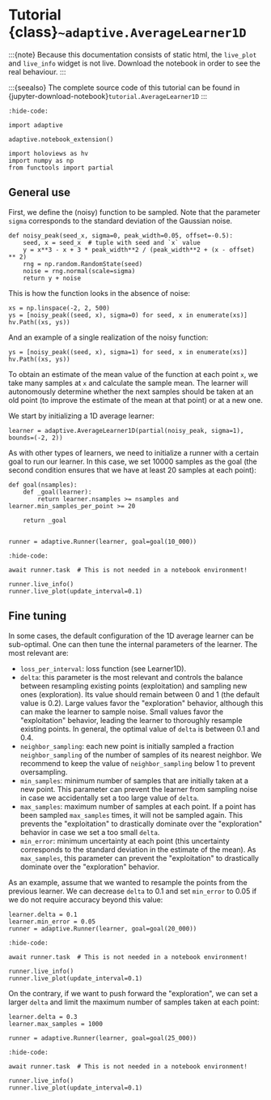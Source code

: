 # Tutorial {class}`~adaptive.AverageLearner1D`

:::{note}
Because this documentation consists of static html, the `live_plot` and `live_info` widget is not live.
Download the notebook in order to see the real behaviour.
:::

:::{seealso}
The complete source code of this tutorial can be found in {jupyter-download-notebook}`tutorial.AverageLearner1D`
:::

```{jupyter-execute}
:hide-code:

import adaptive

adaptive.notebook_extension()

import holoviews as hv
import numpy as np
from functools import partial
```

## General use

First, we define the (noisy) function to be sampled. Note that the parameter `sigma` corresponds to the standard deviation of the Gaussian noise.

```{jupyter-execute}
def noisy_peak(seed_x, sigma=0, peak_width=0.05, offset=-0.5):
    seed, x = seed_x  # tuple with seed and `x` value
    y = x**3 - x + 3 * peak_width**2 / (peak_width**2 + (x - offset) ** 2)
    rng = np.random.RandomState(seed)
    noise = rng.normal(scale=sigma)
    return y + noise
```

This is how the function looks in the absence of noise:

```{jupyter-execute}
xs = np.linspace(-2, 2, 500)
ys = [noisy_peak((seed, x), sigma=0) for seed, x in enumerate(xs)]
hv.Path((xs, ys))
```

And an example of a single realization of the noisy function:

```{jupyter-execute}
ys = [noisy_peak((seed, x), sigma=1) for seed, x in enumerate(xs)]
hv.Path((xs, ys))
```

To obtain an estimate of the mean value of the function at each point `x`, we take many samples at `x` and calculate the sample mean.
The learner will autonomously determine whether the next samples should be taken at an old point (to improve the estimate of the mean at that point) or at a new one.

We start by initializing a 1D average learner:

```{jupyter-execute}
learner = adaptive.AverageLearner1D(partial(noisy_peak, sigma=1), bounds=(-2, 2))
```

As with other types of learners, we need to initialize a runner with a certain goal to run our learner.
In this case, we set 10000 samples as the goal (the second condition ensures that we have at least 20 samples at each point):

```{jupyter-execute}
def goal(nsamples):
    def _goal(learner):
        return learner.nsamples >= nsamples and learner.min_samples_per_point >= 20

    return _goal


runner = adaptive.Runner(learner, goal=goal(10_000))
```

```{jupyter-execute}
:hide-code:

await runner.task  # This is not needed in a notebook environment!
```

```{jupyter-execute}
runner.live_info()
runner.live_plot(update_interval=0.1)
```

## Fine tuning

In some cases, the default configuration of the 1D average learner can be sub-optimal.
One can then tune the internal parameters of the learner.
The most relevant are:

- `loss_per_interval`: loss function (see Learner1D).
- `delta`: this parameter is the most relevant and controls the balance between resampling existing points (exploitation) and sampling new ones (exploration). Its value should remain between 0 and 1 (the default value is 0.2). Large values favor the "exploration" behavior, although this can make the learner to sample noise. Small values favor the "exploitation" behavior, leading the learner to thoroughly resample existing points. In general, the optimal value of `delta` is between 0.1 and 0.4.
- `neighbor_sampling`: each new point is initially sampled a fraction `neighbor_sampling` of the number of samples of its nearest neighbor. We recommend to keep the value of `neighbor_sampling` below 1 to prevent oversampling.
- `min_samples`: minimum number of samples that are initially taken at a new point. This parameter can prevent the learner from sampling noise in case we accidentally set a too large value of `delta`.
- `max_samples`: maximum number of samples at each point. If a point has been sampled `max_samples` times, it will not be sampled again. This prevents the "exploitation" to drastically dominate over the "exploration" behavior in case we set a too small `delta`.
- `min_error`: minimum uncertainty at each point (this uncertainty corresponds to the standard deviation in the estimate of the mean). As `max_samples`, this parameter can prevent the "exploitation" to drastically dominate over the "exploration" behavior.

As an example, assume that we wanted to resample the points from the previous learner.
We can decrease `delta` to 0.1 and set `min_error` to 0.05 if we do not require accuracy beyond this value:

```{jupyter-execute}
learner.delta = 0.1
learner.min_error = 0.05
runner = adaptive.Runner(learner, goal=goal(20_000))
```

```{jupyter-execute}
:hide-code:

await runner.task  # This is not needed in a notebook environment!
```

```{jupyter-execute}
runner.live_info()
runner.live_plot(update_interval=0.1)
```

On the contrary, if we want to push forward the "exploration", we can set a larger `delta` and limit the maximum number of samples taken at each point:

```{jupyter-execute}
learner.delta = 0.3
learner.max_samples = 1000

runner = adaptive.Runner(learner, goal=goal(25_000))
```

```{jupyter-execute}
:hide-code:

await runner.task  # This is not needed in a notebook environment!
```

```{jupyter-execute}
runner.live_info()
runner.live_plot(update_interval=0.1)
```
